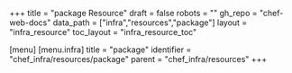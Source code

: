 +++
title = "package Resource"
draft = false
robots = ""
gh_repo = "chef-web-docs"
data_path = ["infra","resources","package"]
layout = "infra_resource"
toc_layout = "infra_resource_toc"

[menu]
  [menu.infra]
    title = "package"
    identifier = "chef_infra/resources/package"
    parent = "chef_infra/resources"
+++

<!-- The contents of this page are automatically generated from the package.yaml file in the data/infra/resources directory. -->
<!-- To suggest a change, edit the https://github.com/chef/chef/blob/main/lib/chef/resource/package.rb file and submit a pull request to the https://github.com/chef/chef repository. -->
<!-- markdownlint-disable-file -->
